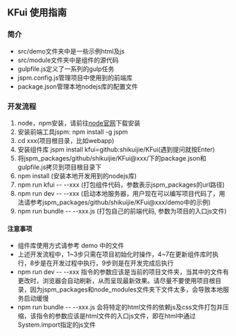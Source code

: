 ## KFui 使用指南

### 简介
  * src/demo文件夹中是一些示例html及js
  * src/module文件夹中是组件的源代码
  * gulpfile.js定义了一系列的gulp任务
  * jspm.config.js管理项目中使用到的前端库
  * package.json管理本地nodejs库的配置文件

### 开发流程
  1. node，npm安装，请前往[node官网](https://nodejs.org/en)下载安装
  2. 安装前端工具jspm: npm install -g jspm
  3. cd xxx(项目根目录，比如webapp)
  4. 安装组件库 jspm install kfui=github:shikuijie/KFui(遇到提问就按Enter)
  5. 将jspm_packages/github/shikuijie/KFui@xxx/下的package.json和gulpfile.js拷贝到项目根目录下
  6. npm install (安装本地开发用到的nodejs库)
  7. npm run kfui -- --xxx (打包组件代码，参数表示jspm_packages的url路径)
  8. npm run dev -- --xxx (启动本地服务器，用户现在可以编写项目代码了，用法请参考jspm_packages/github/shikuijie/KFui@xxx/demo中的示例)
  9. npm run bundle -- --xxx.js (打包自己的前端代码, 参数为项目的入口js文件)

#### 注意事项
  * 组件库使用方式请参考 demo 中的文件
  * 上述开发流程中，1~3步只需在项目初始化时操作，4~7在更新组件库时执行，8步是在开发过程中执行，9步则是在开发完成后执行
  * npm run dev -- --xxx 指令的参数应该是当前的项目文件夹，当其中的文件有更改时，浏览器会自动刷新，从而呈现最新效果。请尽量不要使用项目根目录，因为jspm_packages和node_modules文件夹下文件太多，会导致本地服务启动缓慢
  * npm run bundle -- --xxx.js 会将特定的html文件的依赖js及css文件打包并压缩，该指令的参数应该是html文件的入口js文件，即在html中通过System.import指定的js文件
